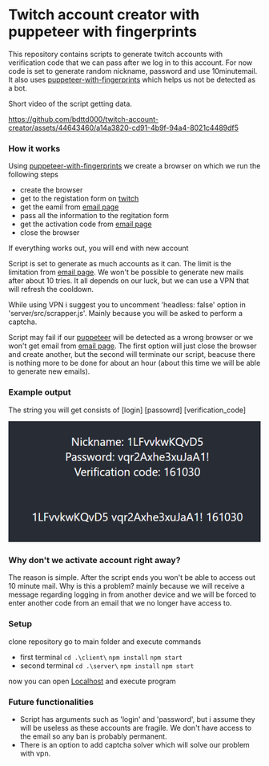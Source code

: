 # Twitch account creator with puppeteer with fingerprints

This repository contains scripts to generate twitch accounts with verification code that we can pass after we log in to this account. For now code is set to generate random nickname, password and use 10minutemail. It also uses [puppeteer-with-fingerprints](https://github.com/CheshireCaat/puppeteer-with-fingerprints) which helps us not be detected as a bot.

Short video of the script getting data.

https://github.com/bdttd000/twitch-account-creator/assets/44643460/a14a3820-cd91-4b9f-94a4-8021c4489df5

### How it works

Using [puppeteer-with-fingerprints](https://github.com/CheshireCaat/puppeteer-with-fingerprints) we create a browser on which we run the following steps

- create the browser
- get to the registation form on [twitch](https://www.twitch.tv/)
- get the eamil from [email page](https://temp-mail.org/en/10minutemail)
- pass all the information to the regitation form
- get the activation code from [email page](https://temp-mail.org/en/10minutemail)
- close the browser

If everything works out, you will end with new account

Script is set to generate as much accounts as it can. The limit is the limitation from [email page](https://temp-mail.org/en/10minutemail). We won't be possible to generate new mails after about 10 tries. It all depends on our luck, but we can use a VPN that will refresh the cooldown.

While using VPN i suggest you to uncomment 'headless: false' option in 'server/src/scrapper.js'. Mainly because you will be asked to perform a captcha.

Script may fail if our [puppeteer](https://github.com/CheshireCaat/puppeteer-with-fingerprints) will be detected as a wrong browser or we won't get email from [email page](https://temp-mail.org/en/10minutemail). The first option will just close the browser and create another, but the second will terminate our script, beacuse there is nothing more to be done for about an hour (about this time we will be able to generate new emails).

### Example output

The string you will get consists of [login] [passowrd] [verification_code]

![example_account.png](readme_files/exapmle_account.png)

### Why don't we activate account right away?

The reason is simple. After the script ends you won't be able to access out 10 minute mail. Why is this a problem? mainly because we will receive a message regarding logging in from another device and we will be forced to enter another code from an email that we no longer have access to.

### Setup

clone repository
go to main folder and execute commands

- first terminal
  `cd .\client\`
  `npm install`
  `npm start`
- second terminal
  `cd .\server\`
  `npm install`
  `npm start`

now you can open [Localhost](http://localhost:3000/) and execute program

### Future functionalities

- Script has arguments such as 'login' and 'password', but i assume they will be useless as these accounts are fragile. We don't have access to the email so any ban is probably permanent.
- There is an option to add captcha solver which will solve our problem with vpn.

